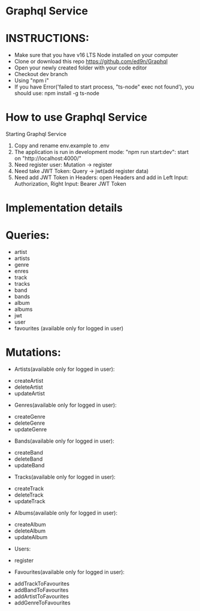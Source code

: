 # Graphql Service

# INSTRUCTIONS:
* Make sure that you have v16 LTS Node installed on your computer
* Clone or download this repo https://github.com/ed9n/Graphql
* Open your newly created folder with your code editor
* Checkout dev branch
* Using "npm i"
* If you have Error('failed to start process, "ts-node" exec not found'), you should use:  npm install -g ts-node

# How to use Graphql Service
Starting Graphql Service
1. Copy and rename env.example to .env
2. The application is run in development mode: "npm run start:dev": start on "http://localhost:4000/"
3. Need register user: Mutation -> register
4. Need take JWT Token: Query -> jwt(add register data)
5. Need add JWT Token in Headers: open Headers and add in Left Input: Authorization, Right Input: Bearer JWT Token

# Implementation details

# Queries:

* artist
* artists
* genre
* enres
* track
* tracks
* band
* bands
* album
* albums
* jwt
* user
* favourites (available only for logged in user)

#  Mutations:

* Artists(available only for logged in user):
 - createArtist
 - deleteArtist
 - updateArtist

* Genres(available only for logged in user):
 - createGenre
 - deleteGenre
 - updateGenre

* Bands(available only for logged in user):
 - createBand
 - deleteBand
 - updateBand

* Tracks(available only for logged in user):
 - createTrack
 - deleteTrack
 - updateTrack

* Albums(available only for logged in user):
 - createAlbum
 - deleteAlbum
 - updateAlbum

* Users:
 - register

* Favourites(available only for logged in user):
 - addTrackToFavourites
 - addBandToFavourites
 - addArtistToFavourites
 - addGenreToFavourites
